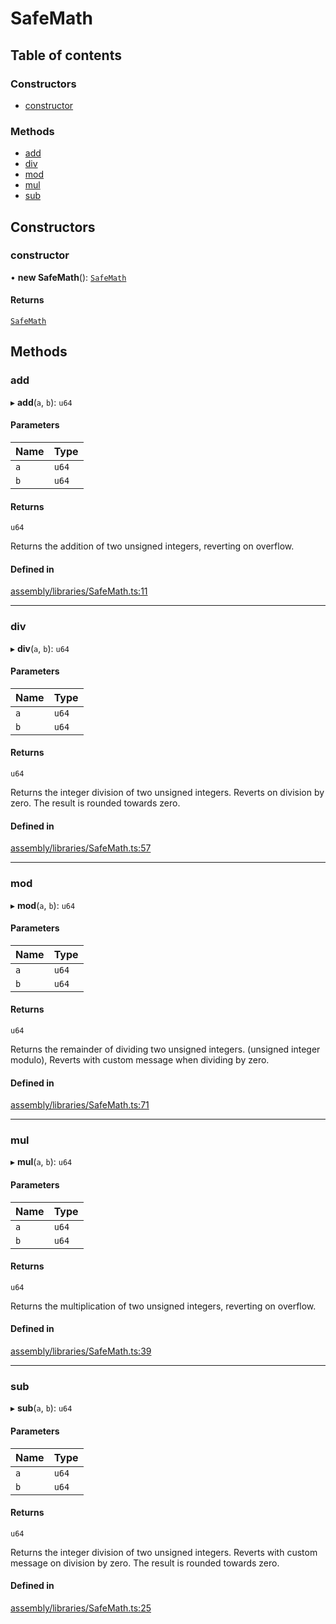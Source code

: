 # SafeMath

## Table of contents

### Constructors

- [constructor](SafeMath.md#constructor)

### Methods

- [add](SafeMath.md#add)
- [div](SafeMath.md#div)
- [mod](SafeMath.md#mod)
- [mul](SafeMath.md#mul)
- [sub](SafeMath.md#sub)

## Constructors

### constructor

• **new SafeMath**(): [`SafeMath`](SafeMath.md)

#### Returns

[`SafeMath`](SafeMath.md)

## Methods

### add

▸ **add**(`a`, `b`): `u64`

#### Parameters

| Name | Type |
| :------ | :------ |
| `a` | `u64` |
| `b` | `u64` |

#### Returns

`u64`

Returns the addition of two unsigned integers,
reverting on overflow.

#### Defined in

[assembly/libraries/SafeMath.ts:11](https://github.com/dusaprotocol/v2.1/blob/34784b1/assembly/libraries/SafeMath.ts#L11)

___

### div

▸ **div**(`a`, `b`): `u64`

#### Parameters

| Name | Type |
| :------ | :------ |
| `a` | `u64` |
| `b` | `u64` |

#### Returns

`u64`

Returns the integer division of two unsigned integers. Reverts on
division by zero. The result is rounded towards zero.

#### Defined in

[assembly/libraries/SafeMath.ts:57](https://github.com/dusaprotocol/v2.1/blob/34784b1/assembly/libraries/SafeMath.ts#L57)

___

### mod

▸ **mod**(`a`, `b`): `u64`

#### Parameters

| Name | Type |
| :------ | :------ |
| `a` | `u64` |
| `b` | `u64` |

#### Returns

`u64`

Returns the remainder of dividing two unsigned integers. (unsigned integer modulo),
Reverts with custom message when dividing by zero.

#### Defined in

[assembly/libraries/SafeMath.ts:71](https://github.com/dusaprotocol/v2.1/blob/34784b1/assembly/libraries/SafeMath.ts#L71)

___

### mul

▸ **mul**(`a`, `b`): `u64`

#### Parameters

| Name | Type |
| :------ | :------ |
| `a` | `u64` |
| `b` | `u64` |

#### Returns

`u64`

Returns the multiplication of two unsigned integers, reverting on
overflow.

#### Defined in

[assembly/libraries/SafeMath.ts:39](https://github.com/dusaprotocol/v2.1/blob/34784b1/assembly/libraries/SafeMath.ts#L39)

___

### sub

▸ **sub**(`a`, `b`): `u64`

#### Parameters

| Name | Type |
| :------ | :------ |
| `a` | `u64` |
| `b` | `u64` |

#### Returns

`u64`

Returns the integer division of two unsigned integers. Reverts with custom message on
division by zero. The result is rounded towards zero.

#### Defined in

[assembly/libraries/SafeMath.ts:25](https://github.com/dusaprotocol/v2.1/blob/34784b1/assembly/libraries/SafeMath.ts#L25)
